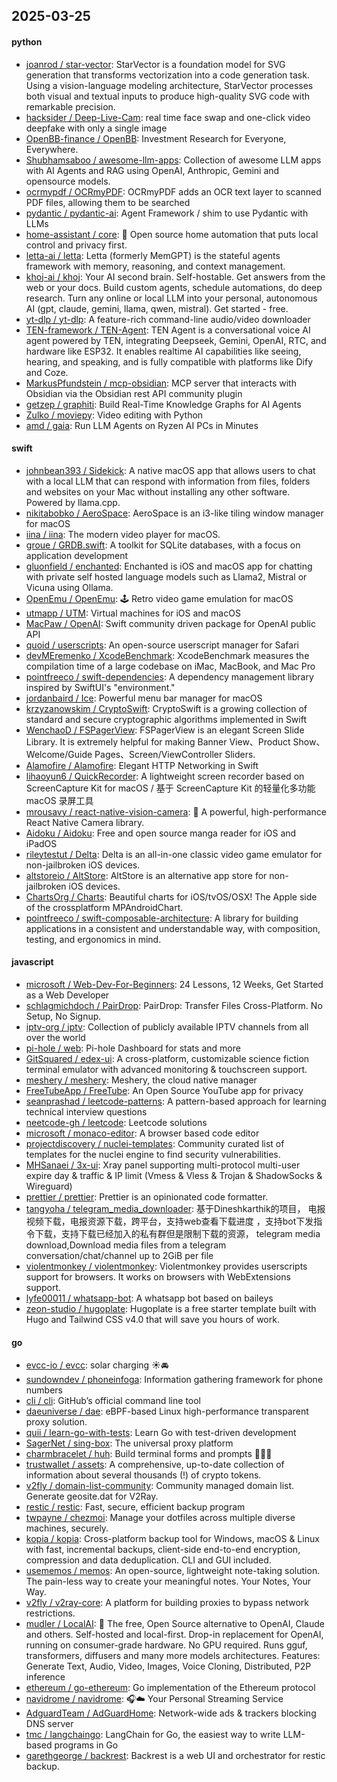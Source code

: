 ## 2025-03-25

#### python
* [joanrod / star-vector](https://github.com/joanrod/star-vector): StarVector is a foundation model for SVG generation that transforms vectorization into a code generation task. Using a vision-language modeling architecture, StarVector processes both visual and textual inputs to produce high-quality SVG code with remarkable precision.
* [hacksider / Deep-Live-Cam](https://github.com/hacksider/Deep-Live-Cam): real time face swap and one-click video deepfake with only a single image
* [OpenBB-finance / OpenBB](https://github.com/OpenBB-finance/OpenBB): Investment Research for Everyone, Everywhere.
* [Shubhamsaboo / awesome-llm-apps](https://github.com/Shubhamsaboo/awesome-llm-apps): Collection of awesome LLM apps with AI Agents and RAG using OpenAI, Anthropic, Gemini and opensource models.
* [ocrmypdf / OCRmyPDF](https://github.com/ocrmypdf/OCRmyPDF): OCRmyPDF adds an OCR text layer to scanned PDF files, allowing them to be searched
* [pydantic / pydantic-ai](https://github.com/pydantic/pydantic-ai): Agent Framework / shim to use Pydantic with LLMs
* [home-assistant / core](https://github.com/home-assistant/core): 🏡 Open source home automation that puts local control and privacy first.
* [letta-ai / letta](https://github.com/letta-ai/letta): Letta (formerly MemGPT) is the stateful agents framework with memory, reasoning, and context management.
* [khoj-ai / khoj](https://github.com/khoj-ai/khoj): Your AI second brain. Self-hostable. Get answers from the web or your docs. Build custom agents, schedule automations, do deep research. Turn any online or local LLM into your personal, autonomous AI (gpt, claude, gemini, llama, qwen, mistral). Get started - free.
* [yt-dlp / yt-dlp](https://github.com/yt-dlp/yt-dlp): A feature-rich command-line audio/video downloader
* [TEN-framework / TEN-Agent](https://github.com/TEN-framework/TEN-Agent): TEN Agent is a conversational voice AI agent powered by TEN, integrating Deepseek, Gemini, OpenAI, RTC, and hardware like ESP32. It enables realtime AI capabilities like seeing, hearing, and speaking, and is fully compatible with platforms like Dify and Coze.
* [MarkusPfundstein / mcp-obsidian](https://github.com/MarkusPfundstein/mcp-obsidian): MCP server that interacts with Obsidian via the Obsidian rest API community plugin
* [getzep / graphiti](https://github.com/getzep/graphiti): Build Real-Time Knowledge Graphs for AI Agents
* [Zulko / moviepy](https://github.com/Zulko/moviepy): Video editing with Python
* [amd / gaia](https://github.com/amd/gaia): Run LLM Agents on Ryzen AI PCs in Minutes

#### swift
* [johnbean393 / Sidekick](https://github.com/johnbean393/Sidekick): A native macOS app that allows users to chat with a local LLM that can respond with information from files, folders and websites on your Mac without installing any other software. Powered by llama.cpp.
* [nikitabobko / AeroSpace](https://github.com/nikitabobko/AeroSpace): AeroSpace is an i3-like tiling window manager for macOS
* [iina / iina](https://github.com/iina/iina): The modern video player for macOS.
* [groue / GRDB.swift](https://github.com/groue/GRDB.swift): A toolkit for SQLite databases, with a focus on application development
* [gluonfield / enchanted](https://github.com/gluonfield/enchanted): Enchanted is iOS and macOS app for chatting with private self hosted language models such as Llama2, Mistral or Vicuna using Ollama.
* [OpenEmu / OpenEmu](https://github.com/OpenEmu/OpenEmu): 🕹 Retro video game emulation for macOS
* [utmapp / UTM](https://github.com/utmapp/UTM): Virtual machines for iOS and macOS
* [MacPaw / OpenAI](https://github.com/MacPaw/OpenAI): Swift community driven package for OpenAI public API
* [quoid / userscripts](https://github.com/quoid/userscripts): An open-source userscript manager for Safari
* [devMEremenko / XcodeBenchmark](https://github.com/devMEremenko/XcodeBenchmark): XcodeBenchmark measures the compilation time of a large codebase on iMac, MacBook, and Mac Pro
* [pointfreeco / swift-dependencies](https://github.com/pointfreeco/swift-dependencies): A dependency management library inspired by SwiftUI's "environment."
* [jordanbaird / Ice](https://github.com/jordanbaird/Ice): Powerful menu bar manager for macOS
* [krzyzanowskim / CryptoSwift](https://github.com/krzyzanowskim/CryptoSwift): CryptoSwift is a growing collection of standard and secure cryptographic algorithms implemented in Swift
* [WenchaoD / FSPagerView](https://github.com/WenchaoD/FSPagerView): FSPagerView is an elegant Screen Slide Library. It is extremely helpful for making Banner View、Product Show、Welcome/Guide Pages、Screen/ViewController Sliders.
* [Alamofire / Alamofire](https://github.com/Alamofire/Alamofire): Elegant HTTP Networking in Swift
* [lihaoyun6 / QuickRecorder](https://github.com/lihaoyun6/QuickRecorder): A lightweight screen recorder based on ScreenCapture Kit for macOS / 基于 ScreenCapture Kit 的轻量化多功能 macOS 录屏工具
* [mrousavy / react-native-vision-camera](https://github.com/mrousavy/react-native-vision-camera): 📸 A powerful, high-performance React Native Camera library.
* [Aidoku / Aidoku](https://github.com/Aidoku/Aidoku): Free and open source manga reader for iOS and iPadOS
* [rileytestut / Delta](https://github.com/rileytestut/Delta): Delta is an all-in-one classic video game emulator for non-jailbroken iOS devices.
* [altstoreio / AltStore](https://github.com/altstoreio/AltStore): AltStore is an alternative app store for non-jailbroken iOS devices.
* [ChartsOrg / Charts](https://github.com/ChartsOrg/Charts): Beautiful charts for iOS/tvOS/OSX! The Apple side of the crossplatform MPAndroidChart.
* [pointfreeco / swift-composable-architecture](https://github.com/pointfreeco/swift-composable-architecture): A library for building applications in a consistent and understandable way, with composition, testing, and ergonomics in mind.

#### javascript
* [microsoft / Web-Dev-For-Beginners](https://github.com/microsoft/Web-Dev-For-Beginners): 24 Lessons, 12 Weeks, Get Started as a Web Developer
* [schlagmichdoch / PairDrop](https://github.com/schlagmichdoch/PairDrop): PairDrop: Transfer Files Cross-Platform. No Setup, No Signup.
* [iptv-org / iptv](https://github.com/iptv-org/iptv): Collection of publicly available IPTV channels from all over the world
* [pi-hole / web](https://github.com/pi-hole/web): Pi-hole Dashboard for stats and more
* [GitSquared / edex-ui](https://github.com/GitSquared/edex-ui): A cross-platform, customizable science fiction terminal emulator with advanced monitoring & touchscreen support.
* [meshery / meshery](https://github.com/meshery/meshery): Meshery, the cloud native manager
* [FreeTubeApp / FreeTube](https://github.com/FreeTubeApp/FreeTube): An Open Source YouTube app for privacy
* [seanprashad / leetcode-patterns](https://github.com/seanprashad/leetcode-patterns): A pattern-based approach for learning technical interview questions
* [neetcode-gh / leetcode](https://github.com/neetcode-gh/leetcode): Leetcode solutions
* [microsoft / monaco-editor](https://github.com/microsoft/monaco-editor): A browser based code editor
* [projectdiscovery / nuclei-templates](https://github.com/projectdiscovery/nuclei-templates): Community curated list of templates for the nuclei engine to find security vulnerabilities.
* [MHSanaei / 3x-ui](https://github.com/MHSanaei/3x-ui): Xray panel supporting multi-protocol multi-user expire day & traffic & IP limit (Vmess & Vless & Trojan & ShadowSocks & Wireguard)
* [prettier / prettier](https://github.com/prettier/prettier): Prettier is an opinionated code formatter.
* [tangyoha / telegram_media_downloader](https://github.com/tangyoha/telegram_media_downloader): 基于Dineshkarthik的项目， 电报视频下载，电报资源下载，跨平台，支持web查看下载进度 ，支持bot下发指令下载，支持下载已经加入的私有群但是限制下载的资源， telegram media download,Download media files from a telegram conversation/chat/channel up to 2GiB per file
* [violentmonkey / violentmonkey](https://github.com/violentmonkey/violentmonkey): Violentmonkey provides userscripts support for browsers. It works on browsers with WebExtensions support.
* [lyfe00011 / whatsapp-bot](https://github.com/lyfe00011/whatsapp-bot): A whatsapp bot based on baileys
* [zeon-studio / hugoplate](https://github.com/zeon-studio/hugoplate): Hugoplate is a free starter template built with Hugo and Tailwind CSS v4.0 that will save you hours of work.

#### go
* [evcc-io / evcc](https://github.com/evcc-io/evcc): solar charging ☀️🚘
* [sundowndev / phoneinfoga](https://github.com/sundowndev/phoneinfoga): Information gathering framework for phone numbers
* [cli / cli](https://github.com/cli/cli): GitHub’s official command line tool
* [daeuniverse / dae](https://github.com/daeuniverse/dae): eBPF-based Linux high-performance transparent proxy solution.
* [quii / learn-go-with-tests](https://github.com/quii/learn-go-with-tests): Learn Go with test-driven development
* [SagerNet / sing-box](https://github.com/SagerNet/sing-box): The universal proxy platform
* [charmbracelet / huh](https://github.com/charmbracelet/huh): Build terminal forms and prompts 🤷🏻‍♀️
* [trustwallet / assets](https://github.com/trustwallet/assets): A comprehensive, up-to-date collection of information about several thousands (!) of crypto tokens.
* [v2fly / domain-list-community](https://github.com/v2fly/domain-list-community): Community managed domain list. Generate geosite.dat for V2Ray.
* [restic / restic](https://github.com/restic/restic): Fast, secure, efficient backup program
* [twpayne / chezmoi](https://github.com/twpayne/chezmoi): Manage your dotfiles across multiple diverse machines, securely.
* [kopia / kopia](https://github.com/kopia/kopia): Cross-platform backup tool for Windows, macOS & Linux with fast, incremental backups, client-side end-to-end encryption, compression and data deduplication. CLI and GUI included.
* [usememos / memos](https://github.com/usememos/memos): An open-source, lightweight note-taking solution. The pain-less way to create your meaningful notes. Your Notes, Your Way.
* [v2fly / v2ray-core](https://github.com/v2fly/v2ray-core): A platform for building proxies to bypass network restrictions.
* [mudler / LocalAI](https://github.com/mudler/LocalAI): 🤖 The free, Open Source alternative to OpenAI, Claude and others. Self-hosted and local-first. Drop-in replacement for OpenAI, running on consumer-grade hardware. No GPU required. Runs gguf, transformers, diffusers and many more models architectures. Features: Generate Text, Audio, Video, Images, Voice Cloning, Distributed, P2P inference
* [ethereum / go-ethereum](https://github.com/ethereum/go-ethereum): Go implementation of the Ethereum protocol
* [navidrome / navidrome](https://github.com/navidrome/navidrome): 🎧☁️ Your Personal Streaming Service
* [AdguardTeam / AdGuardHome](https://github.com/AdguardTeam/AdGuardHome): Network-wide ads & trackers blocking DNS server
* [tmc / langchaingo](https://github.com/tmc/langchaingo): LangChain for Go, the easiest way to write LLM-based programs in Go
* [garethgeorge / backrest](https://github.com/garethgeorge/backrest): Backrest is a web UI and orchestrator for restic backup.
